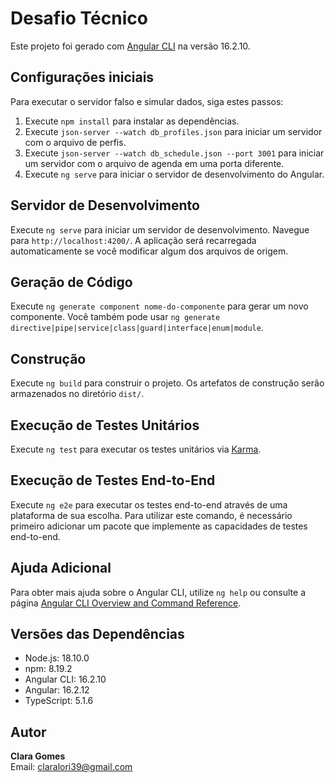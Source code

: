 # Desafio Técnico

Este projeto foi gerado com [Angular CLI](https://github.com/angular/angular-cli) na versão 16.2.10.

## Configurações iniciais

Para executar o servidor falso e simular dados, siga estes passos:

1. Execute `npm install` para instalar as dependências.
2. Execute `json-server --watch db_profiles.json` para iniciar um servidor com o arquivo de perfis.
3. Execute `json-server --watch db_schedule.json --port 3001` para iniciar um servidor com o arquivo de agenda em uma porta diferente.
4. Execute `ng serve` para iniciar o servidor de desenvolvimento do Angular.

## Servidor de Desenvolvimento

Execute `ng serve` para iniciar um servidor de desenvolvimento. Navegue para `http://localhost:4200/`. A aplicação será recarregada automaticamente se você modificar algum dos arquivos de origem.

## Geração de Código

Execute `ng generate component nome-do-componente` para gerar um novo componente. Você também pode usar `ng generate directive|pipe|service|class|guard|interface|enum|module`.

## Construção

Execute `ng build` para construir o projeto. Os artefatos de construção serão armazenados no diretório `dist/`.

## Execução de Testes Unitários

Execute `ng test` para executar os testes unitários via [Karma](https://karma-runner.github.io).

## Execução de Testes End-to-End

Execute `ng e2e` para executar os testes end-to-end através de uma plataforma de sua escolha. Para utilizar este comando, é necessário primeiro adicionar um pacote que implemente as capacidades de testes end-to-end.

## Ajuda Adicional

Para obter mais ajuda sobre o Angular CLI, utilize `ng help` ou consulte a página [Angular CLI Overview and Command Reference](https://angular.io/cli).


## Versões das Dependências

- Node.js: 18.10.0
- npm: 8.19.2
- Angular CLI: 16.2.10
- Angular: 16.2.12
- TypeScript: 5.1.6

## Autor

**Clara Gomes**  
Email: claralori39@gmail.com